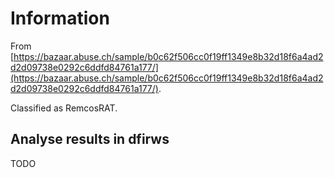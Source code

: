 # Information

From [https://bazaar.abuse.ch/sample/b0c62f506cc0f19ff1349e8b32d18f6a4ad2d2d09738e0292c6ddfd84761a177/](https://bazaar.abuse.ch/sample/b0c62f506cc0f19ff1349e8b32d18f6a4ad2d2d09738e0292c6ddfd84761a177/).

Classified as RemcosRAT.

## Analyse results in dfirws

TODO
